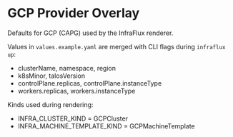 # GCP Provider Overlay

Defaults for GCP (CAPG) used by the InfraFlux renderer.

Values in `values.example.yaml` are merged with CLI flags during `infraflux up`:

- clusterName, namespace, region
- k8sMinor, talosVersion
- controlPlane.replicas, controlPlane.instanceType
- workers.replicas, workers.instanceType

Kinds used during rendering:

- INFRA_CLUSTER_KIND = GCPCluster
- INFRA_MACHINE_TEMPLATE_KIND = GCPMachineTemplate
